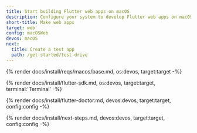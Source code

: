 ```yaml
---
title: Start building Flutter web apps on macOS
description: Configure your system to develop Flutter web apps on macOS.
short-title: Make web apps
target: web
config: macOSWeb
devos: macOS
next:
  title: Create a test app
  path: /get-started/test-drive
---
```


{% render docs/install/reqs/macos/base.md, os:devos, target:target -%}

{% render docs/install/flutter-sdk.md, os:devos, target:target, terminal:'Terminal' -%}

{% render docs/install/flutter-doctor.md, devos:devos, target:target, config:config -%}

{% render docs/install/next-steps.md, devos:devos, target:target, config:config -%}
